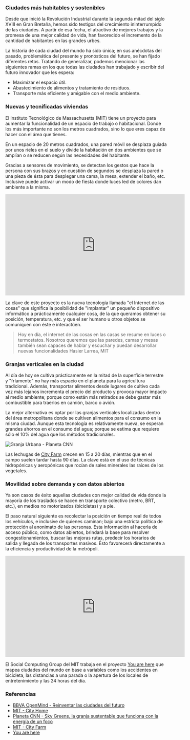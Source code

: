 
### Ciudades más habitables y sostenibles

Desde que inició la Revolución Industrial durante la segunda mitad del siglo XVIII en Gran Bretaña, hemos sido testigos del crecimiento ininterrumpido de las ciudades. A partir de esa fecha, el atractivo de mejores trabajos y la promesa de una mejor calidad de vida, han favorecido el incremento de la cantidad de habitantes en las grandes urbes.

La historia de cada ciudad del mundo ha sido única; en sus anécdotas del pasado, problemática del presente y pronósticos del futuro, se han fijado diferentes retos. Tratando de generalizar, podemos mencionar las siguientes ramas en los que todas las ciudades han trabajado y escribir del futuro innovador que les espera:

* Maximizar el espacio útil.
* Abastecimiento de alimentos y tratamiento de residuos.
* Transporte más eficiente y amigable con el medio ambiente.

### Nuevas y tecnificadas viviendas

El Instituto Tecnológico de Massachusetts (MIT) tiene un proyecto para aumentar la funcionalidad de un espacio de trabajo o habitacional. Donde los más importante no son los metros cuadrados, sino lo que eres capaz de hacer con el área que tienes.

En un espacio de 20 metros cuadrados, una pared móvil se desplaza guiada por unos rieles en el suelo y divide la habitación en dos ambientes que se amplían o se reducen según las necesidades del habitante.

Gracias a sensores de movimiento, se detectan los gestos que hace la persona con sus brazos y en cuestión de segundos se desplaza la pared o una pieza de ésta para desplegar una cama, la mesa, extender el baño, etc. Inclusive puede activar un modo de fiesta donde luces led de colores dan ambiente a la misma.

<div class="videowrapper well"><iframe width="560" height="315" src="https://www.youtube.com/embed/f8giE7i7CAE" frameborder="0" allowfullscreen></iframe></div>

La clave de este proyecto es la nueva tecnología llamada "el Internet de las cosas" que significa la posibilidad de "implantar" un pequeño dispositivo informático a prácticamente cualquier cosa, de la que queramos obtener su posición, temperatura, etc. y que el ser humano u otros objetos se comuniquen con éste e interactúen.

> Hoy en día, el internet de las cosas en las casas se resume en luces o termostatos. Nosotros queremos que las paredes, camas y mesas también sean capaces de hablar y escuchar y puedan desarrollar nuevas funcionalidades
> Hasier Larrea, MIT

### Granjas verticales en la ciudad

Al día de hoy se cultiva prácticamente en la mitad de la superficie terrestre y "fríamente" no hay más espacio en el planeta para la agricultura tradicional. Además, transportar alimentos desde lugares de cultivo cada vez más lejanos incrementa el precio del producto y provoca mayor impacto al medio ambiente; porque como están más retirados se debe gastar más combustible para traerlos en camión, barco o avión.

La mejor alternativa es optar por las granjas verticales localizadas dentro del área metropolitana donde se cultiven alimentos para el consumo en la misma ciudad. Aunque esta tecnología es relativamente nueva, se esperan grandes ahorros en el consumo del agua; porque se estima que requiere sólo el 10% del agua que los métodos tradicionales.

<img class="img-responsive" src="reinventar-futuro-metropoli/plantas-granjas-urbanas-planeta-cnn.jpg" alt="Granja Urbana - Planeta CNN">

Las lechugas de [City Farm](http://mitcityfarm.media.mit.edu/) crecen en 15 a 20 días, mientras que en el campo suelen tardar hasta 90 días. La clave está en el uso de técnicas hidropónicas y aeropónicas que rocían de sales minerales las raíces de los vegetales.

### Movilidad sobre demanda y con datos abiertos

Ya son casos de éxito aquellas ciudades con mejor calidad de vida donde la mayoría de los traslados se hacen en transporte colectivo (metro, BRT, etc.), en medios no motorizados (bicicletas) y a pie.

El paso natural siguiente es recolectar la posición en tiempo real de todos los vehículos, e inclusive de quienes caminan; bajo una estricta política de protección al anonimato de las personas. Esta información al hacerla de acceso público, como datos abiertos, brindará la base para resolver congestionamientos, buscar las mejoras rutas, predecir los horarios de salida y llegada de los transportes masivos. Ésto favorecerá directamente a la eficiencia y productividad de la metrópoli.

<div class="videowrapper well"><iframe width="560" height="315" src="https://www.youtube.com/embed/n_V_JABB24I" frameborder="0" allowfullscreen></iframe></div>

El Social Computing Group del MIT trabaja en el proyecto [You are here](http://youarehere.cc/#/) que mapea ciudades del mundo en base a variables como los accidentes en bicicleta, las distancias a una parada o la apertura de los locales de entretenimiento y las 24 horas del día.

### Referencias

* [BBVA OpenMind - Reinventar las ciudades del futuro](https://www.bbvaopenmind.com/reinventar-las-ciudades-del-futuro/)
* [MIT - City Home](http://cp.media.mit.edu/places-of-living-and-work/)
* [Planeta CNN - Sky Greens, la granja sustentable que funciona con la energía de un foco](http://mexico.cnn.com/planetacnn/2012/12/14/sky-greens-la-granja-sustentable-que-funciona-con-la-energia-de-un-foco)
* [MIT - City Farm](http://mitcityfarm.media.mit.edu/)
* [You are here](http://youarehere.cc/#/)
